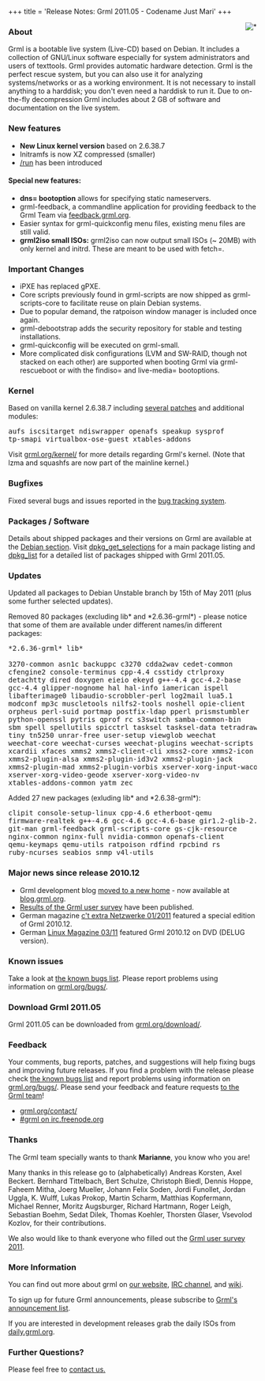 +++
title = 'Release Notes: Grml 2011.05 - Codename Just Mari'
+++

<p><a href="/screenshots/"><img align="right" style="margin-left: 20px;
border: 0" src="/screenshots/grml_2011.05.jpg" alt="*" /></a></p>

<h3>About</h3>

<p>Grml is a bootable live system (Live-CD) based on Debian. It
includes a collection of GNU/Linux software especially for system
administrators and users of texttools. Grml provides automatic hardware
detection. Grml is the perfect rescue system, but you can also use it for
analyzing systems/networks or as a working environment. It is not
necessary to install anything to a harddisk; you don't even need a
harddisk to run it. Due to on-the-fly decompression Grml includes about
2 GB of software and documentation on the live system.</p>

<h3>New features</h3>

<ul>

<li><strong>New Linux kernel version</strong> based on 2.6.38.7</li>

<li>Initramfs is now XZ compressed (smaller)</li>

<li><a href="http://bugs.freestandards.org/show_bug.cgi?id=718">/run</a> has been introduced</li>

</ul>

<h4>Special new features:</h4>

<ul>

<li><strong>dns= bootoption</strong> allows for specifying static nameservers.</li>

<li>grml-feedback, a commandline application for providing feedback to the Grml Team via <a href="http://feedback.grml.org/">feedback.grml.org</a>.</li>

<li>Easier syntax for grml-quickconfig menu files, existing menu files are still valid.</li>

<li>
<strong>grml2iso small ISOs:</strong> grml2iso can now output small ISOs (~ 20MB) with only kernel and initrd. These are meant to be used with fetch=.
</li>

</ul>

<h3>Important Changes</h3>

<ul>
<li>iPXE has replaced gPXE.</li>
<li>Core scripts previously found in grml-scripts are now shipped as grml-scripts-core to facilitate reuse on plain Debian systems.</li>
<li>Due to popular demand, the ratpoison window manager is included once again.</li>
<li>grml-debootstrap adds the security repository for stable and testing installations.</li>
<li>grml-quickconfig will be executed on grml-small.</li>
<li>More complicated disk configurations (LVM and SW-RAID, though not stacked on each other) are supported when booting Grml via grml-rescueboot or with the findiso= and live-media= bootoptions.</li>

</ul>

<h3>Kernel</h3>

<p>Based on vanilla kernel 2.6.38.7 including <a
href="/kernel/">several patches</a> and additional modules:</p>

<pre class="rahmen">
aufs iscsitarget ndiswrapper openafs speakup sysprof
tp-smapi virtualbox-ose-guest xtables-addons
</pre>

<p>Visit <a href="/kernel/">grml.org/kernel/</a> for more details
regarding Grml's kernel. (Note that lzma and squashfs are now part
of the mainline kernel.)</p>

<h3>Bugfixes</h3>

<p>Fixed several bugs and issues reported in the
<a href="http://bts.grml.org/grml/">bug tracking system</a>.</p>

<h3>Packages / Software</h3>

<p>Details about shipped packages and their versions on Grml are
available at the <a href="/files/#debian">Debian section</a>. Visit
<!-- -->
<a href="/files/release-2011.05/dpkg_get_selections">dpkg_get_selections</a>
for a main package listing and
<!-- -->
<a href="/files/release-2011.05/dpkg_list">dpkg_list</a> for a
detailed list of packages shipped with Grml 2011.05.</p>

<h3>Updates</h3>

<p>Updated all packages to Debian Unstable branch by 15th of May
2011 (plus some further selected updates).</p>

<p>Removed 80 packages (excluding lib* and *2.6.36-grml*) - please
notice that some of them are available under
different names/in different packages:</p>

<pre class="rahmen">
*2.6.36-grml* lib*

3270-common asn1c backuppc c3270 cdda2wav cedet-common
cfengine2 console-terminus cpp-4.4 csstidy ctrlproxy
detachtty dired doxygen eieio ekeyd g++-4.4 gcc-4.2-base
gcc-4.4 glipper-nognome hal hal-info iamerican ispell
libafterimage0 libaudio-scrobbler-perl log2mail lua5.1
modconf mp3c muscletools nilfs2-tools noshell opie-client
orpheus perl-suid portmap postfix-ldap pperl prismstumbler
python-openssl pytris qprof rc s3switch samba-common-bin
sbm spell spellutils spicctrl tasksel tasksel-data tetradraw
tiny tn5250 unrar-free user-setup viewglob weechat
weechat-core weechat-curses weechat-plugins weechat-scripts
xcardii xfaces xmms2 xmms2-client-cli xmss2-core xmms2-icon
xmms2-plugin-alsa xmms2-plugin-id3v2 xmms2-plugin-jack
xmms2-plugin-mad xmms2-plugin-vorbis xserver-xorg-input-wacom
xserver-xorg-video-geode xserver-xorg-video-nv
xtables-addons-common yatm zec
</pre>

<p>Added 27 new packages (exluding lib* and *2.6.38-grml*):</p>

<pre class="rahmen">
clipit console-setup-linux cpp-4.6 etherboot-qemu
firmware-realtek g++-4.6 gcc-4.6 gcc-4.6-base gir1.2-glib-2.0
git-man grml-feedback grml-scripts-core gs-cjk-resource
nginx-common nginx-full nvidia-common openafs-client
qemu-keymaps qemu-utils ratpoison rdfind rpcbind rs
ruby-ncurses seabios snmp v4l-utils
</pre>

<h3>Major news since release 2010.12</h3>

<ul>

<li>Grml development blog <a href="http://blog.grml.org/archives/350-A-new-home.html">moved to a new home</a> - now available at <a href="http://blog.grml.org/">blog.grml.org</a>.</li>

<li>
<a href="/survey2011-results/">Results of the Grml user survey</a> have been published.
</li>

<li>
German magazine <a href="http://www.heise.de/ct/meldung/c-t-extra-Netzwerke-ab-sofort-bestellbar-1200214.html">c't extra Netzwerke 01/2011</a> featured a special edition of Grml 2010.12.
</li>

<li>
German <a href="http://www.linux-magazin.de/Heft-Abo/Ausgaben/2011/03">Linux Magazine 03/11</a> featured Grml 2010.12 on DVD (DELUG version).
</li>

</ul>

<h3>Known issues</h3>

<!--
<p>Take a look at <a
href="https://github.com/grml/grml/wiki/release_candidate">the release
candidate webpage in the grml-wiki</a>. Please report problems using
information on <a href="/bugs/">grml.org/bugs/</a>.</p>
-->

<p>Take a look at <a
href="/bugs/known/">the known bugs list</a>.
Please report problems using information on <a
href="/bugs/">grml.org/bugs/</a>.</p>

<h3>Download Grml 2011.05</h3>

<!--
<p>Grml 2011.05 can be downloaded from
<a href="/download/prerelease/">grml.org/download/prerelease/</a>.</p>
-->

<p>Grml 2011.05 can be downloaded from <a href="/download/">grml.org/download/</a>.</p>

<h3>Feedback</h3>

<p>Your comments, bug reports, patches, and suggestions will help
fixing bugs and improving future releases. If you find a problem with
the release please check <a
href="/bugs/known/">the known bugs list</a> and report problems using information on <a
href="/bugs/">grml.org/bugs/</a>. Please send your feedback and
feature requests <a href="/contact/">to the Grml team</a>!</p>

<ul>
<li><a href="/contact/">grml.org/contact/</a>
<li><a href="/irc/">#grml on irc.freenode.org</a>
</ul>

<a name="thanks"></a>
<h3>Thanks</h3>

<p>The Grml team specially wants to thank <strong>Marianne</strong>, you know who you are!</p>

<p>Many thanks in this release go to (alphabetically)
Andreas Korsten,
Axel Beckert.
Bernhard Tittelbach,
Bert Schulze,
Christoph Biedl,
Dennis Hoppe,
Faheem Mitha,
Joerg Mueller,
Johann Felix Soden,
Jordi Funollet,
Jordan Uggla,
K. Wulff,
Lukas Prokop,
Martin Scharm,
Matthias Kopfermann,
Michael Renner,
Moritz Augsburger,
Richard Hartmann,
Roger Leigh,
Sebastian Boehm,
Sedat Dilek,
Thomas Koehler,
Thorsten Glaser,
Vsevolod Kozlov,
for their contributions.</p>

<p>We also would like to thank everyone who filled out the <a href="/survey2011-results/">Grml user survey 2011</a>.</p>

<!--
<h3>Release of the stable version</h3>

<p>The stable release of Grml 2011.05 is scheduled for end of May
2011.</p>
-->

<h3>More Information</h3>

<p>You can find out more about grml on <a href="/">our website</a>, <a
href="/irc/">IRC channel</a>, and <a
href="http://wiki.grml.org/">wiki</a>.

<p>To sign up for future Grml announcements, please subscribe to <a
href="http://lists.mur.at/mailman/listinfo/grml-announce">Grml's
announcement list</a>.</p>

<p>If you are interested in development releases grab the daily ISOs
from <a href="http://daily.grml.org/">daily.grml.org</a>.</p>

<h3>Further Questions?</h3>

<p>Please feel free to <a href="/contact/">contact us.</a></p>
